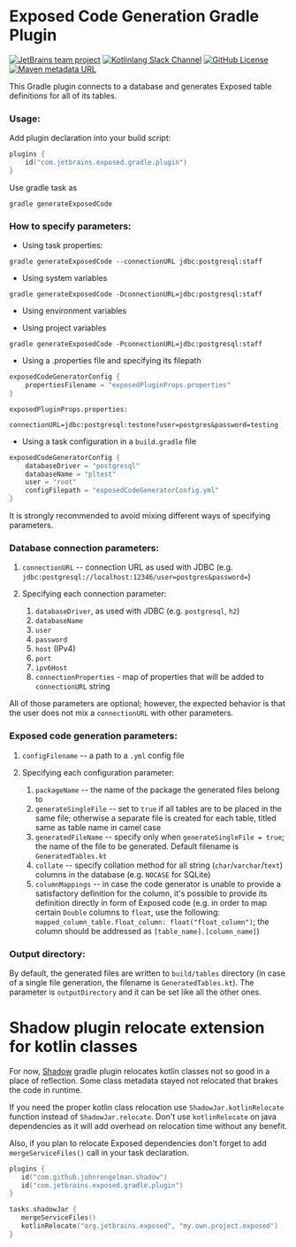 # Exposed Code Generation Gradle Plugin
[![JetBrains team project](https://jb.gg/badges/team.svg)](https://confluence.jetbrains.com/display/ALL/JetBrains+on+GitHub)
[![Kotlinlang Slack Channel](https://img.shields.io/badge/slack-@kotlinlang/exposed-yellow.svg?logo=slack?style=flat)](https://kotlinlang.slack.com/archives/C0CG7E0A1)
[![GitHub License](https://img.shields.io/badge/license-Apache%20License%202.0-blue.svg?style=flat)](https://www.apache.org/licenses/LICENSE-2.0)
[![Maven metadata URL](https://img.shields.io/maven-metadata/v?label=Gradle%20Plugin&metadataUrl=https%3A%2F%2Fplugins.gradle.org%2Fm2%2Fcom%2Fjetbrains%2Fexposed%2Fgradle%2Fplugin%2Fcom.jetbrains.exposed.gradle.plugin.gradle.plugin%2Fmaven-metadata.xml)](https://plugins.gradle.org/plugin/com.jetbrains.exposed.gradle.plugin)

This Gradle plugin connects to a database and generates Exposed table definitions for all of its tables.

### Usage:

Add plugin declaration into your build script:
```kotlin
plugins {
    id("com.jetbrains.exposed.gradle.plugin")
}
```
Use gradle task as

`gradle generateExposedCode`

### How to specify parameters:

* Using task properties:

`gradle generateExposedCode --connectionURL jdbc:postgresql:staff`

* Using system variables

`gradle generateExposedCode -DconnectionURL=jdbc:postgresql:staff`

* Using environment variables

* Using project variables

`gradle generateExposedCode -PconnectionURL=jdbc:postgresql:staff`

* Using a .properties file and specifying its filepath

```kotlin
exposedCodeGeneratorConfig {
    propertiesFilename = "exposedPluginProps.properties"
}
```

`exposedPluginProps.properties:`
```
connectionURL=jdbc:postgresql:testone?user=postgres&password=testing
```

* Using a task configuration in a `build.gradle` file

```kotlin
exposedCodeGeneratorConfig {
    databaseDriver = "postgresql"
    databaseName = "pltest"
    user = "root"
    configFilepath = "exposedCodeGeneratorConfig.yml"
}
```

It is strongly recommended to avoid mixing different ways of specifying parameters.

### Database connection parameters:

1. `connectionURL` -- connection URL as used with JDBC (e.g. `jdbc:postgresql://localhost:12346/user=postgres&password=`)

2. Specifying each connection parameter:
    1. `databaseDriver`, as used with JDBC (e.g. `postgresql`, `h2`)
    2. `databaseName` 
    3. `user`
    4. `password`
    5. `host` (IPv4)
    6. `port`
    7. `ipv6Host`
    8. `connectionProperties` - map of properties that will be added to `connectionURL` string
    
All of those parameters are optional; however, the expected behavior is that the user does not mix a `connectionURL` with other parameters.

### Exposed code generation parameters:

1. `configFilename` -- a path to a `.yml` config file

2. Specifying each configuration parameter:
    1. `packageName` -- the name of the package the generated files belong to
    2. `generateSingleFile` -- set to `true` if all tables are to be placed in the same file; otherwise a separate file is created for each table, titled same as table name in camel case
    3. `generatedFileName` -- specify only when `generateSingleFile = true`; the name of the file to be generated. Default filename is `GeneratedTables.kt`
    4. `collate` -- specify collation method for all string (`char`/`varchar`/`text`) columns in the database (e.g. `NOCASE` for SQLite)
    5. `columnMappings` -- in case the code generator is unable to provide a satisfactory definition for the column, it's possible to provide its definition directly in form of Exposed code (e.g. in order to map certain `Double` columns to `float`, use the following: `mapped_column_table.float_column: float("float_column")`; the column should be addressed as `[table_name].[column_name]`)
    
### Output directory:

By default, the generated files are written to `build/tables` directory (in case of a single file generation, the filename is `GeneratedTables.kt`). The parameter is `outputDirectory` and it can be set like all the other ones.


# Shadow plugin relocate extension for kotlin classes
For now, [Shadow](https://github.com/johnrengelman/shadow) gradle plugin relocates kotlin classes not so good in a place of reflection.
Some class metadata stayed not relocated that brakes the code in runtime. 

If you need the proper kotlin class relocation use `ShadowJar.kotlinRelocate` function instead of `ShadowJar.relocate`.
Don't use `kotlinRelocate` on java dependencies as it will add overhead on relocation time without any benefit.

Also, if you plan to relocate Exposed dependencies don't forget to add `mergeServiceFiles()` call in your task declaration.

```kotlin
plugins {
   id("com.github.johnrengelman.shadow")
   id("com.jetbrains.exposed.gradle.plugin")
}

tasks.shadowJar {
   mergeServiceFiles()
   kotlinRelocate("org.jetbrains.exposed", "my.own.project.exposed")
}
```
    
    
